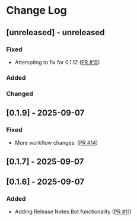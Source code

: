 # Change Log

## [unreleased] - unreleased

### Fixed

- Attempting to fix for 0.1.12 ([PR #15](https://github.com/redvers/jndi-file-scanner/pull/15))

### Added


### Changed


## [0.1.9] - 2025-09-07

### Fixed

- More workflow changes. ([PR #14](https://github.com/redvers/jndi-file-scanner/pull/14))

## [0.1.7] - 2025-09-07

## [0.1.6] - 2025-09-07

### Added

- Adding Release Notes Bot functionality ([PR #11](https://github.com/redvers/jndi-file-scanner/pull/11))

